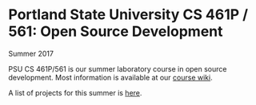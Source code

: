 # Portland State University CS 461P / 561: Open Source Development
Summer 2017

PSU CS 461P/561 is our summer laboratory course in open
source development. Most information is available at our
[course wiki](http://github.com/psu-oss-2017/psu-oss-2017.github.io/wiki).

A list of projects for this summer is [here](http://github.com/psu-oss-2017/psu-oss-2017.github.io/wiki/projects.html).
